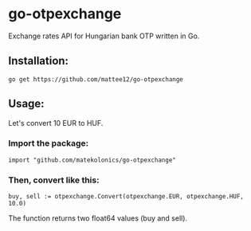 # go-otpexchange
Exchange rates API for Hungarian bank OTP written in Go.

## Installation:
`go get https://github.com/mattee12/go-otpexchange`

## Usage:
Let's convert 10 EUR to HUF.
### Import the package:
```
import "github.com/matekolonics/go-otpexchange"
```
### Then, convert like this:
```
buy, sell := otpexchange.Convert(otpexchange.EUR, otpexchange.HUF, 10.0)
```
The function returns two float64 values (buy and sell).
